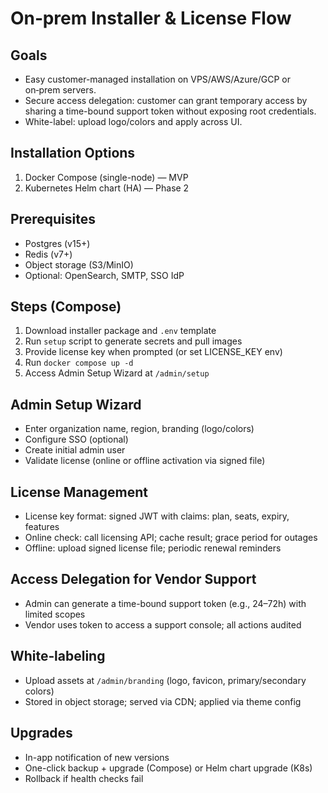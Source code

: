# On‑prem Installer & License Flow

## Goals
- Easy customer-managed installation on VPS/AWS/Azure/GCP or on‑prem servers.
- Secure access delegation: customer can grant temporary access by sharing a time-bound support token without exposing root credentials.
- White-label: upload logo/colors and apply across UI.

## Installation Options
1) Docker Compose (single-node) — MVP
2) Kubernetes Helm chart (HA) — Phase 2

## Prerequisites
- Postgres (v15+)
- Redis (v7+)
- Object storage (S3/MinIO)
- Optional: OpenSearch, SMTP, SSO IdP

## Steps (Compose)
1. Download installer package and `.env` template
2. Run `setup` script to generate secrets and pull images
3. Provide license key when prompted (or set LICENSE_KEY env)
4. Run `docker compose up -d`
5. Access Admin Setup Wizard at `/admin/setup`

## Admin Setup Wizard
- Enter organization name, region, branding (logo/colors)
- Configure SSO (optional)
- Create initial admin user
- Validate license (online or offline activation via signed file)

## License Management
- License key format: signed JWT with claims: plan, seats, expiry, features
- Online check: call licensing API; cache result; grace period for outages
- Offline: upload signed license file; periodic renewal reminders

## Access Delegation for Vendor Support
- Admin can generate a time-bound support token (e.g., 24–72h) with limited scopes
- Vendor uses token to access a support console; all actions audited

## White‑labeling
- Upload assets at `/admin/branding` (logo, favicon, primary/secondary colors)
- Stored in object storage; served via CDN; applied via theme config

## Upgrades
- In-app notification of new versions
- One-click backup + upgrade (Compose) or Helm chart upgrade (K8s)
- Rollback if health checks fail


